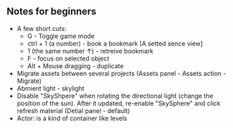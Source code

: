 ## Notes for beginners

- A few short cuts:
  - G - Toggle game mode
  - ctrl + 1 (a number) - book a bookmark [A setted sence view]
  - 1 (the same number ↑) - retreive bookmark
  - F - focus on selected object
  - Alt + Mouse dragging - duplicate  
- Migrate assets between several projects (Assets panel - Assets action - Migrate)
- Abmient light - skylight
- Disable "SkyShpere" when rotating the directional light (change the position of the sun). After it updated, re-enable "SkySphere" and click refresh material (Detial panel - default)
- Actor: is a kind of container like levels 